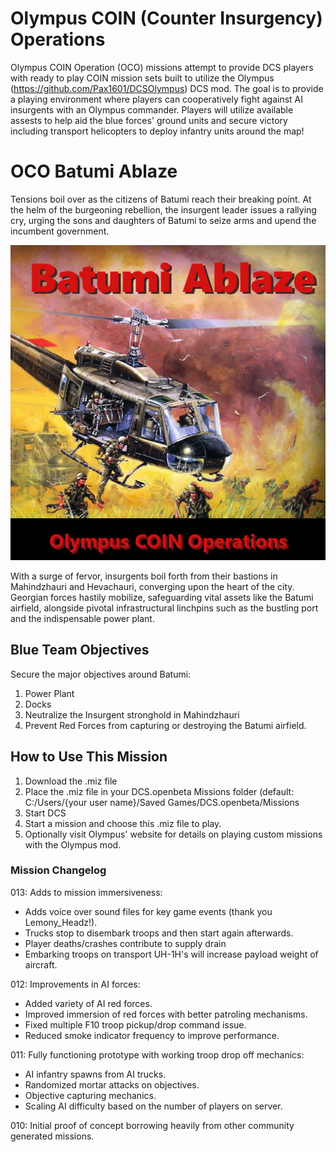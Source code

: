 # Olympus COIN (Counter Insurgency) Operations
Olympus COIN Operation (OCO) missions attempt to provide DCS players with ready to play COIN mission sets built to utilize the Olympus (https://github.com/Pax1601/DCSOlympus) DCS mod. The goal is to provide a playing environment where players can cooperatively fight against AI insurgents with an Olympus commander. Players will utilize available assests to help aid the blue forces' ground units and secure victory including transport helicopters to deploy infantry units around the map!

# OCO Batumi Ablaze
Tensions boil over as the citizens of Batumi reach their breaking point. At the helm of the burgeoning rebellion, the insurgent leader issues a rallying cry, urging the sons and daughters of Batumi to seize arms and upend the incumbent government.

![OCO Batumi Ablaze](https://github.com/zlehmann/OCO_Batumi_Ablaze/blob/main/OCO_BatumiAblaze_Cover.jpg?raw=true)

With a surge of fervor, insurgents boil forth from their bastions in Mahindzhauri and Hevachauri, converging upon the heart of the city. Georgian forces hastily mobilize, safeguarding vital assets like the Batumi airfield, alongside pivotal infrastructural linchpins such as the bustling port and the indispensable power plant.

## Blue Team Objectives
Secure the major objectives around Batumi:
1. Power Plant
2. Docks
3. Neutralize the Insurgent stronghold in Mahindzhauri
4. Prevent Red Forces from capturing or destroying the Batumi airfield.

## How to Use This Mission
1. Download the .miz file
2. Place the .miz file in your DCS.openbeta Missions folder (default: C:/Users/{your user name}/Saved Games/DCS.openbeta/Missions
3. Start DCS
4. Start a mission and choose this .miz file to play.
5. Optionally visit Olympus' website for details on playing custom missions with the Olympus mod.

### Mission Changelog
013: Adds to mission immersiveness:
  - Adds voice over sound files for key game events (thank you Lemony_Headz!).
  - Trucks stop to disembark troops and then start again afterwards.
  - Player deaths/crashes contribute to supply drain
  - Embarking troops on transport UH-1H's will increase payload weight of aircraft.

012: Improvements in AI forces:
  - Added variety of AI red forces.
  - Improved immersion of red forces with better patroling mechanisms.
  - Fixed multiple F10 troop pickup/drop command issue.
  - Reduced smoke indicator frequency to improve performance.

011: Fully functioning prototype with working troop drop off mechanics:
  - AI infantry spawns from AI trucks.
  - Randomized mortar attacks on objectives.
  - Objective capturing mechanics.
  - Scaling AI difficulty based on the number of players on server.

010: Initial proof of concept borrowing heavily from other community generated missions.
